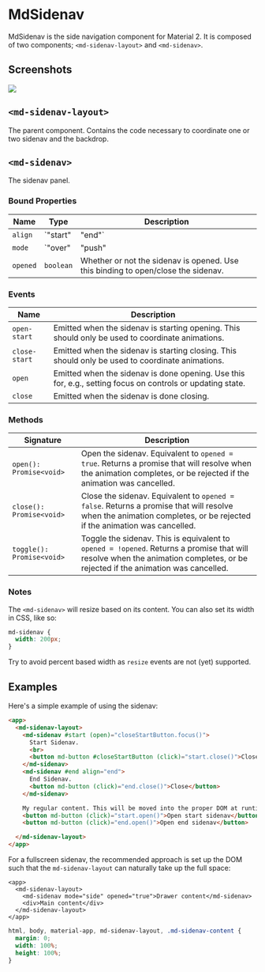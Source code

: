 # MdSidenav

MdSidenav is the side navigation component for Material 2. It is composed of two components; `<md-sidenav-layout>` and `<md-sidenav>`.

## Screenshots

<img src="https://material.angularjs.org/material2_assets/sidenav-example.png">


## `<md-sidenav-layout>`

The parent component. Contains the code necessary to coordinate one or two sidenav and the backdrop.

## `<md-sidenav>`

The sidenav panel.

### Bound Properties

| Name | Type | Description |
| --- | --- | --- |
| `align` | `"start"|"end"` | The alignment of this sidenav. In LTR direction, `"start"` will be shown on the left, `"end"` on the right. In RTL, it is reversed. `"start"` is used by default. If there is more than 1 sidenav on either side the layout will be considered invalid and none of the sidenavs will be visible or toggleable until the layout is valid again. |
| `mode` | `"over"|"push"|"side"` | The mode or styling of the sidenav, default being `"over"`. With `"over"` the sidenav will appear above the content, and a backdrop will be shown. With `"push"` the sidenav will push the content of the `<md-sidenav-layout>` to the side, and show a backdrop over it. `"side"` will resize the content and keep the sidenav opened. Clicking the backdrop will close sidenavs that do not have `mode="side"`. |
| `opened` | `boolean` | Whether or not the sidenav is opened. Use this binding to open/close the sidenav. |

### Events

| Name | Description |
| --- | --- |
| `open-start` | Emitted when the sidenav is starting opening. This should only be used to coordinate animations. |
| `close-start` | Emitted when the sidenav is starting closing. This should only be used to coordinate animations. |
| `open` | Emitted when the sidenav is done opening. Use this for, e.g., setting focus on controls or updating state. |
| `close` | Emitted when the sidenav is done closing. |

### Methods

| Signature | Description |
| --- | --- |
| `open(): Promise<void>` | Open the sidenav. Equivalent to `opened = true`. Returns a promise that will resolve when the animation completes, or be rejected if the animation was cancelled. |
| `close(): Promise<void>` | Close the sidenav. Equivalent to `opened = false`. Returns a promise that will resolve when the animation completes, or be rejected if the animation was cancelled. |
| `toggle(): Promise<void>` | Toggle the sidenav. This is equivalent to `opened = !opened`. Returns a promise that will resolve when the animation completes, or be rejected if the animation was cancelled. |

### Notes

The `<md-sidenav>` will resize based on its content. You can also set its width in CSS, like so:

```css
md-sidenav {
  width: 200px;
}
```

Try to avoid percent based width as `resize` events are not (yet) supported.

## Examples

Here's a simple example of using the sidenav:

```html
<app>
  <md-sidenav-layout>
    <md-sidenav #start (open)="closeStartButton.focus()">
      Start Sidenav.
      <br>
      <button md-button #closeStartButton (click)="start.close()">Close</button>
    </md-sidenav>
    <md-sidenav #end align="end">
      End Sidenav.
      <button md-button (click)="end.close()">Close</button>
    </md-sidenav>

    My regular content. This will be moved into the proper DOM at runtime.
    <button md-button (click)="start.open()">Open start sidenav</button>
    <button md-button (click)="end.open()">Open end sidenav</button>

  </md-sidenav-layout>
</app>
```

For a fullscreen sidenav, the recommended approach is set up the DOM such that the
`md-sidenav-layout` can naturally take up the full space:

```angular2html
<app>
  <md-sidenav-layout>
    <md-sidenav mode="side" opened="true">Drawer content</md-sidenav>
    <div>Main content</div>
  </md-sidenav-layout>
</app>
```
```css
html, body, material-app, md-sidenav-layout, .md-sidenav-content {
  margin: 0;
  width: 100%;
  height: 100%;
}
```
